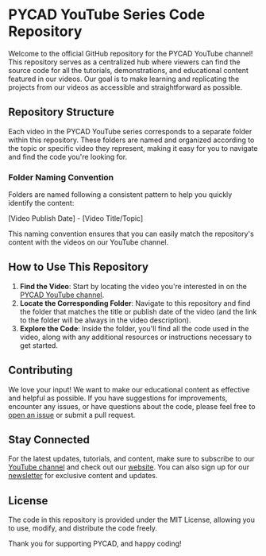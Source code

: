 # PYCAD YouTube Series Code Repository

Welcome to the official GitHub repository for the PYCAD YouTube channel! This repository serves as a centralized hub where viewers can find the source code for all the tutorials, demonstrations, and educational content featured in our videos. Our goal is to make learning and replicating the projects from our videos as accessible and straightforward as possible.

## Repository Structure

Each video in the PYCAD YouTube series corresponds to a separate folder within this repository. These folders are named and organized according to the topic or specific video they represent, making it easy for you to navigate and find the code you're looking for.

### Folder Naming Convention

Folders are named following a consistent pattern to help you quickly identify the content:

[Video Publish Date] - [Video Title/Topic]


This naming convention ensures that you can easily match the repository's content with the videos on our YouTube channel.

## How to Use This Repository

1. **Find the Video**: Start by locating the video you're interested in on the [PYCAD YouTube channel](https://youtube.com/c/pycad).
2. **Locate the Corresponding Folder**: Navigate to this repository and find the folder that matches the title or publish date of the video (and the link to the folder will be always in the video description).
3. **Explore the Code**: Inside the folder, you'll find all the code used in the video, along with any additional resources or instructions necessary to get started.

## Contributing

We love your input! We want to make our educational content as effective and helpful as possible. If you have suggestions for improvements, encounter any issues, or have questions about the code, please feel free to [open an issue](https://github.com/pycadd/YouTube-Tutorials/issues) or submit a pull request.

## Stay Connected

For the latest updates, tutorials, and content, make sure to subscribe to our [YouTube channel](https://youtube.com/c/pycad) and check out our [website](https://pycad.co). You can also sign up for our [newsletter](https://newsletter.pycad.co/) for exclusive content and updates.

## License

The code in this repository is provided under the MIT License, allowing you to use, modify, and distribute the code freely.

Thank you for supporting PYCAD, and happy coding!
